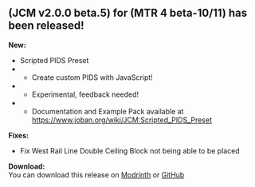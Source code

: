 ## (JCM v2.0.0 beta.5) for (MTR 4 beta-10/11) has been released!

**New:**
- Scripted PIDS Preset
- - Create custom PIDS with JavaScript!
- - Experimental, feedback needed!
- - Documentation and Example Pack available at https://www.joban.org/wiki/JCM:Scripted_PIDS_Preset

**Fixes:**
- Fix West Rail Line Double Ceiling Block not being able to be placed

**Download:**  
You can download this release on [Modrinth](https://modrinth.com/mod/jcm) or [GitHub](https://github.com/DistrictOfJoban/Joban-Client-Mod/releases)
